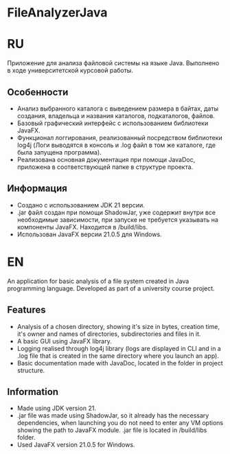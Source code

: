 # FileAnalyzerJava
# RU
Приложение для анализа файловой системы на языке Java. Выполнено в ходе университетской курсовой работы.
## Особенности
- Анализ выбранного каталога с выведением размера в байтах, даты создания, владельца и названия каталогов, подкаталогов, файлов.
- Базовый графический интерфейс с использованием библиотеки JavaFX.
- Функционал логгирования, реализованный посредством библиотеки log4j (Логи выводятся в консоль и .log файл в том же каталоге, где была запущена программа).
- Реализована основная документация при помощи JavaDoc, приложена в соответствующей папке в структуре проекта.
## Информация
- Создано с использованием JDK 21 версии.
- .jar файл создан при помощи ShadowJar, уже содержит внутри все необходимые зависимости, при запуске не требуется указывать на компоненты JavaFX. Находится в /build/libs.
- Использован JavaFX версии 21.0.5 для Windows.
# EN
An application for basic analysis of a file system created in Java programming language. Developed as part of a university course project.
## Features
- Analysis of a chosen directory, showing it's size in bytes, creation time, it's owner and names of directories, subdirectories and files in it.
- A basic GUI using JavaFX library.
- Logging realised through log4j library (logs are displayed in CLI and in a .log file that is created in the same directory where you launch an app).
- Basic documentation made with JavaDoc, located in the folder in project structure.
## Information
- Made using JDK version 21.
- .jar file was made using ShadowJar, so it already has the necessary dependencies, when launching you do not need to enter any VM options showing the path to JavaFX module. .jar file is located in /build/libs folder.
- Used JavaFX version 21.0.5 for Windows.
